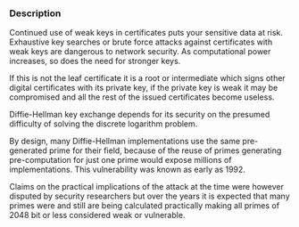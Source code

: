 ### Description

Continued use of weak keys in certificates puts your sensitive data at risk. Exhaustive key searches or brute force attacks against certificates with weak keys are dangerous to network security.
As computational power increases, so does the need for stronger keys.

If this is not the leaf certificate it is a root or intermediate which signs other digital certificates with its private key, if the private key is weak it may be compromised and all the rest of the issued certificates become useless.

Diffie-Hellman key exchange depends for its security on the presumed difficulty of solving the discrete logarithm problem.

By design, many Diffie-Hellman implementations use the same pre-generated prime for their field, because of the reuse of primes generating pre-computation for just one prime would expose millions of implementations. This vulnerability was known as early as 1992.

Claims on the practical implications of the attack at the time were however disputed by security researchers but over the years it is expected that many primes were and still are being calculated practically making all primes of 2048 bit or less considered weak or vulnerable.
